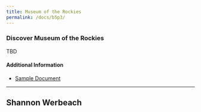 ```yaml
---
title: Museum of the Rockies
permalink: /docs/b5p3/
---
```


### Discover Museum of the Rockies
TBD

#### Additional Information
 - [Sample Document](../wednesday/breakout7/documents/b1p1d1.pdf)

***

## Shannon Werbeach